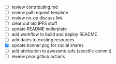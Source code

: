 - [ ] review contributing.md
- [ ] review pull request template
- [ ] review no-op discuss link
- [ ] clear out old IPFS stuff
- [ ] update README boilerplate
- [ ] add workflow to build and deploy README
- [ ] add dates to existing resources
- [x] update banner.png for social shares
- [ ] add attribution to awesome-ipfs (specific commit)
- [ ] review prior github actions